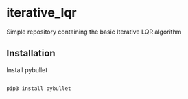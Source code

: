 # iterative_lqr
Simple repository containing the basic Iterative LQR algorithm


## Installation

Install pybullet
```bash

pip3 install pybullet

```
